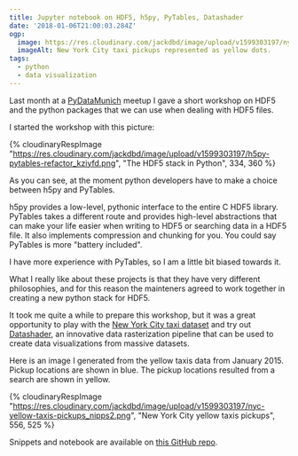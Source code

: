 ```yaml
---
title: Jupyter notebook on HDF5, h5py, PyTables, Datashader
date: '2018-01-06T21:00:03.284Z'
ogp:
  image: https://res.cloudinary.com/jackdbd/image/upload/v1599303197/nyc-yellow-taxis-pickups_nipps2.png
  imageAlt: New York City taxi pickups represented as yellow dots.
tags:
  - python
  - data visualization
---
```


Last month at a [PyDataMunich](https://www.meetup.com/it-IT/PyData-Munchen/) meetup I gave a short workshop on HDF5 and the python packages that we can use when dealing with HDF5 files.

I started the workshop with this picture:

{% cloudinaryRespImage
"https://res.cloudinary.com/jackdbd/image/upload/v1599303197/h5py-pytables-refactor_kziyfd.png",
"The HDF5 stack in Python",
334, 360 %}

As you can see, at the moment python developers have to make a choice between h5py and PyTables.

h5py provides a low-level, pythonic interface to the entire C HDF5 library. PyTables takes a different route and provides high-level abstractions that can make your life easier when writing to HDF5 or searching data in a HDF5 file. It also implements compression and chunking for you. You could say PyTables is more "battery included".

I have more experience with PyTables, so I am a little bit biased towards it.

What I really like about these projects is that they have very different philosophies, and for this reason the mainteners agreed to work together in creating a new python stack for HDF5.

It took me quite a while to prepare this workshop, but it was a great opportunity to play with the [New York City taxi dataset](http://www.nyc.gov/html/tlc/html/about/trip_record_data.shtml) and try out [Datashader](https://github.com/bokeh/datashader), an innovative data rasterization pipeline that can be used to create data visualizations from massive datasets.

Here is an image I generated from the yellow taxis data from January 2015. Pickup locations are shown in blue. The pickup locations resulted from a search are shown in yellow.

{% cloudinaryRespImage
"https://res.cloudinary.com/jackdbd/image/upload/v1599303197/nyc-yellow-taxis-pickups_nipps2.png",
"New York City yellow taxis pickups",
556, 525 %}

Snippets and notebook are available on [this GitHub repo](https://github.com/jackdbd/hdf5-pydata-munich).
